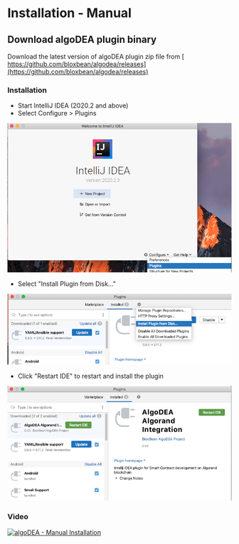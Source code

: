 # Installation - Manual

## Download algoDEA plugin binary

Download the latest version of algoDEA plugin zip file from [ https://github.com/bloxbean/algodea/releases](https://github.com/bloxbean/algodea/releases)

### Installation

* Start IntelliJ IDEA \(2020.2 and above\)
* Select Configure &gt; Plugins

![](.gitbook/assets/manual-install-select-plugin%20%281%29.png)

* Select "Install Plugin from Disk..."

![](.gitbook/assets/manual-install-installpluginfrodisk.png)

* Click "Restart IDE" to restart and install the plugin

![](.gitbook/assets/manual-install-restart-ide.png)



### Video

[![algoDEA - Manual Installation](https://img.youtube.com/vi/jjhEu-gjjhE/0.jpg)](https://www.youtube.com/watch?v=jjhEu-gjjhE)

